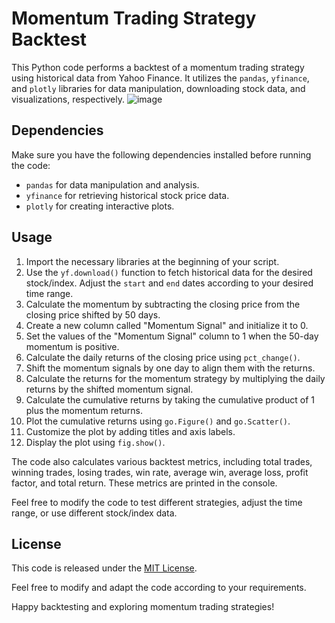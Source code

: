 # Momentum Trading Strategy Backtest

This Python code performs a backtest of a momentum trading strategy using historical data from Yahoo Finance. It utilizes the `pandas`, `yfinance`, and `plotly` libraries for data manipulation, downloading stock data, and visualizations, respectively.
![image](https://github.com/jamiePDunne/pythonMisc/assets/83908748/c1242d2d-55ee-4996-afc1-1628be1ec541)

## Dependencies

Make sure you have the following dependencies installed before running the code:

- `pandas` for data manipulation and analysis.
- `yfinance` for retrieving historical stock price data.
- `plotly` for creating interactive plots.

## Usage

1. Import the necessary libraries at the beginning of your script.
2. Use the `yf.download()` function to fetch historical data for the desired stock/index. Adjust the `start` and `end` dates according to your desired time range.
3. Calculate the momentum by subtracting the closing price from the closing price shifted by 50 days.
4. Create a new column called "Momentum Signal" and initialize it to 0.
5. Set the values of the "Momentum Signal" column to 1 when the 50-day momentum is positive.
6. Calculate the daily returns of the closing price using `pct_change()`.
7. Shift the momentum signals by one day to align them with the returns.
8. Calculate the returns for the momentum strategy by multiplying the daily returns by the shifted momentum signal.
9. Calculate the cumulative returns by taking the cumulative product of 1 plus the momentum returns.
10. Plot the cumulative returns using `go.Figure()` and `go.Scatter()`.
11. Customize the plot by adding titles and axis labels.
12. Display the plot using `fig.show()`.

The code also calculates various backtest metrics, including total trades, winning trades, losing trades, win rate, average win, average loss, profit factor, and total return. These metrics are printed in the console.

Feel free to modify the code to test different strategies, adjust the time range, or use different stock/index data.

## License

This code is released under the [MIT License](https://opensource.org/licenses/MIT).

Feel free to modify and adapt the code according to your requirements.

Happy backtesting and exploring momentum trading strategies!
